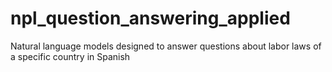 # npl_question_answering_applied
Natural language models designed to answer questions about labor laws of a specific country in Spanish
